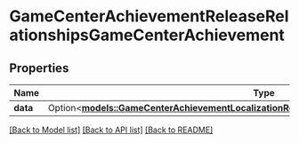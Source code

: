 # GameCenterAchievementReleaseRelationshipsGameCenterAchievement

## Properties

Name | Type | Description | Notes
------------ | ------------- | ------------- | -------------
**data** | Option<[**models::GameCenterAchievementLocalizationRelationshipsGameCenterAchievementData**](GameCenterAchievementLocalization_relationships_gameCenterAchievement_data.md)> |  | [optional]

[[Back to Model list]](../README.md#documentation-for-models) [[Back to API list]](../README.md#documentation-for-api-endpoints) [[Back to README]](../README.md)


